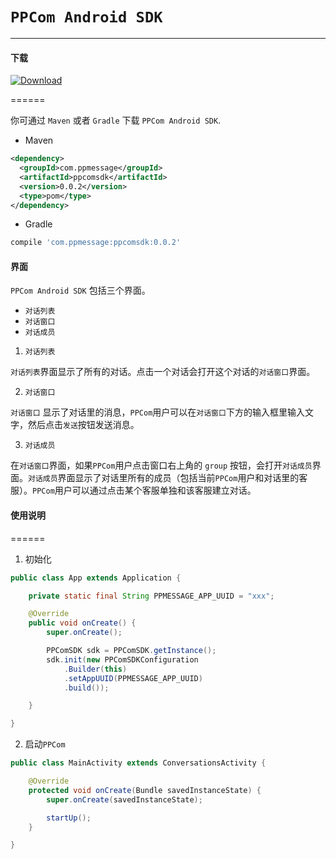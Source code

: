 # `PPCom Android SDK`

---

#### 下载

[ ![Download](https://api.bintray.com/packages/ppmessage/maven/ppcomsdk/images/download.svg) ](https://bintray.com/ppmessage/maven/ppcomsdk/_latestVersion)

======

你可通过 `Maven` 或者 `Gradle` 下载 `PPCom Android SDK`.

* Maven

```xml
<dependency>
  <groupId>com.ppmessage</groupId>
  <artifactId>ppcomsdk</artifactId>
  <version>0.0.2</version>
  <type>pom</type>
</dependency>
```

* Gradle

```groovy
compile 'com.ppmessage:ppcomsdk:0.0.2'
```

#### 界面

`PPCom Android SDK` 包括三个界面。

- `对话列表`
- `对话窗口`
- `对话成员`

1. `对话列表`

`对话列表`界面显示了所有的对话。点击一个对话会打开这个对话的`对话窗口`界面。


2. `对话窗口`

`对话窗口` 显示了对话里的消息，`PPCom`用户可以在`对话窗口`下方的输入框里输入文字，然后点击`发送`按钮发送消息。

3. `对话成员`

在`对话窗口`界面，如果`PPCom`用户点击窗口右上角的 `group` 按钮，会打开`对话成员`界面。`对话成员`界面显示了对话里所有的成员（包括当前`PPCom`用户和对话里的客服）。`PPCom`用户可以通过点击某个客服单独和该客服建立对话。


#### 使用说明
======

1. 初始化

```java
public class App extends Application {

    private static final String PPMESSAGE_APP_UUID = "xxx";

    @Override
    public void onCreate() {
        super.onCreate();

        PPComSDK sdk = PPComSDK.getInstance();
        sdk.init(new PPComSDKConfiguration
            .Builder(this)
            .setAppUUID(PPMESSAGE_APP_UUID)
            .build());

    }

}
```

2. 启动`PPCom`

```java
public class MainActivity extends ConversationsActivity {

    @Override
    protected void onCreate(Bundle savedInstanceState) {
        super.onCreate(savedInstanceState);

        startUp();
    }

}
```
